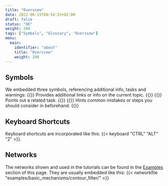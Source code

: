 ```yaml
---
title: "Overview"
date: 2022-06-15T08:54:53+02:00
draft: false
status: "OK"
weight: 200
tags: ["Symbols", "Glossary", "Overview"]
menu: 
  main:
    identifier: "about"
    title: "Overview"
    weight: 200
---
```

## Symbols
We embedded three symbols, referencing additional info, tasks and warnings:
{{<alert class="info" caption="Info">}}
Provides additional links or info on the current topic.
{{</alert>}}
{{<alert class="check" caption="Check">}}
Points out a related task.
{{</alert>}}
{{<alert class="warning" caption="Warning">}}
Hints common mistakes or steps you should consider in beforehand.
{{</alert>}}

## Keyboard Shortcuts
Keyboard shortcuts are incorporated like this:  {{< keyboard "CTRL" "ALT" "2" >}}.

## Networks
The networks shown and used in the tutorials can be found in the [Examples](/examples) section of this page. 
They are usually embedded like this:
{{< networkfile "examples/basic_mechanisms/contour_filter/" >}}
